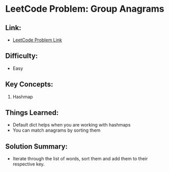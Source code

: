 # LeetCode Problem: Group Anagrams

## Link:

- [LeetCode Problem Link](https://leetcode.com/problems/group-anagrams/)

## Difficulty:

- Easy

## Key Concepts:

1. Hashmap

## Things Learned:

- Default dict helps when you are working with hashmaps
- You can match anagrams by sorting them

## Solution Summary:

- Iterate through the list of words, sort them and add them to their respective key.
